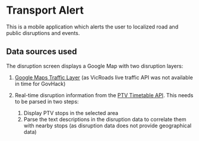 # Transport Alert

This is a mobile application which alerts the user to localized road and public disruptions and events.

## Data sources used

The disruption screen displays a Google Map with two disruption layers:

1. [Google Maps Traffic Layer](https://developers.google.com/maps/documentation/javascript/trafficlayer) (as VicRoads live traffic API was not available in time for GovHack)
2. Real-time disruption information from the [PTV Timetable API](https://www.data.vic.gov.au/data/dataset/ptv-timetable-api). This needs to be parsed in two steps:

    1. Display PTV stops in the selected area
    2. Parse the text descriptions in the disruption data to correlate them with nearby stops (as disruption data does not provide geographical data)
